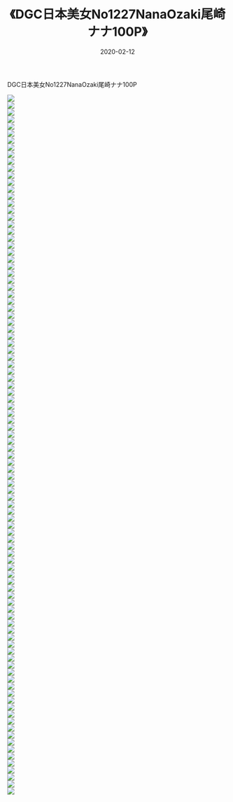 ﻿---
layout: post
title:  《DGC日本美女No1227NanaOzaki尾崎ナナ100P》
date:   2020-02-12
img: http://img.660000.xyz/Sharelink/性感/2020/DGC日本美女No1227NanaOzaki尾崎ナナ100P/000.jpg
categories: [美女, 清纯, 唯美]
---

DGC日本美女No1227NanaOzaki尾崎ナナ100P

  ![](http://img.660000.xyz/Sharelink/性感/2020/DGC日本美女No1227NanaOzaki尾崎ナナ100P/001.jpg) <br> ![](http://img.660000.xyz/Sharelink/性感/2020/DGC日本美女No1227NanaOzaki尾崎ナナ100P/002.jpg) <br> ![](http://img.660000.xyz/Sharelink/性感/2020/DGC日本美女No1227NanaOzaki尾崎ナナ100P/003.jpg) <br> ![](http://img.660000.xyz/Sharelink/性感/2020/DGC日本美女No1227NanaOzaki尾崎ナナ100P/004.jpg) <br> ![](http://img.660000.xyz/Sharelink/性感/2020/DGC日本美女No1227NanaOzaki尾崎ナナ100P/005.jpg) <br> ![](http://img.660000.xyz/Sharelink/性感/2020/DGC日本美女No1227NanaOzaki尾崎ナナ100P/006.jpg) <br> ![](http://img.660000.xyz/Sharelink/性感/2020/DGC日本美女No1227NanaOzaki尾崎ナナ100P/007.jpg) <br> ![](http://img.660000.xyz/Sharelink/性感/2020/DGC日本美女No1227NanaOzaki尾崎ナナ100P/008.jpg) <br> ![](http://img.660000.xyz/Sharelink/性感/2020/DGC日本美女No1227NanaOzaki尾崎ナナ100P/009.jpg) <br> ![](http://img.660000.xyz/Sharelink/性感/2020/DGC日本美女No1227NanaOzaki尾崎ナナ100P/010.jpg) <br> ![](http://img.660000.xyz/Sharelink/性感/2020/DGC日本美女No1227NanaOzaki尾崎ナナ100P/011.jpg) <br> ![](http://img.660000.xyz/Sharelink/性感/2020/DGC日本美女No1227NanaOzaki尾崎ナナ100P/012.jpg) <br> ![](http://img.660000.xyz/Sharelink/性感/2020/DGC日本美女No1227NanaOzaki尾崎ナナ100P/013.jpg) <br> ![](http://img.660000.xyz/Sharelink/性感/2020/DGC日本美女No1227NanaOzaki尾崎ナナ100P/014.jpg) <br> ![](http://img.660000.xyz/Sharelink/性感/2020/DGC日本美女No1227NanaOzaki尾崎ナナ100P/015.jpg) <br> ![](http://img.660000.xyz/Sharelink/性感/2020/DGC日本美女No1227NanaOzaki尾崎ナナ100P/016.jpg) <br> ![](http://img.660000.xyz/Sharelink/性感/2020/DGC日本美女No1227NanaOzaki尾崎ナナ100P/017.jpg) <br> ![](http://img.660000.xyz/Sharelink/性感/2020/DGC日本美女No1227NanaOzaki尾崎ナナ100P/018.jpg) <br> ![](http://img.660000.xyz/Sharelink/性感/2020/DGC日本美女No1227NanaOzaki尾崎ナナ100P/019.jpg) <br> ![](http://img.660000.xyz/Sharelink/性感/2020/DGC日本美女No1227NanaOzaki尾崎ナナ100P/020.jpg) <br> ![](http://img.660000.xyz/Sharelink/性感/2020/DGC日本美女No1227NanaOzaki尾崎ナナ100P/021.jpg) <br> ![](http://img.660000.xyz/Sharelink/性感/2020/DGC日本美女No1227NanaOzaki尾崎ナナ100P/022.jpg) <br> ![](http://img.660000.xyz/Sharelink/性感/2020/DGC日本美女No1227NanaOzaki尾崎ナナ100P/023.jpg) <br> ![](http://img.660000.xyz/Sharelink/性感/2020/DGC日本美女No1227NanaOzaki尾崎ナナ100P/024.jpg) <br> ![](http://img.660000.xyz/Sharelink/性感/2020/DGC日本美女No1227NanaOzaki尾崎ナナ100P/025.jpg) <br> ![](http://img.660000.xyz/Sharelink/性感/2020/DGC日本美女No1227NanaOzaki尾崎ナナ100P/026.jpg) <br> ![](http://img.660000.xyz/Sharelink/性感/2020/DGC日本美女No1227NanaOzaki尾崎ナナ100P/027.jpg) <br> ![](http://img.660000.xyz/Sharelink/性感/2020/DGC日本美女No1227NanaOzaki尾崎ナナ100P/028.jpg) <br> ![](http://img.660000.xyz/Sharelink/性感/2020/DGC日本美女No1227NanaOzaki尾崎ナナ100P/029.jpg) <br> ![](http://img.660000.xyz/Sharelink/性感/2020/DGC日本美女No1227NanaOzaki尾崎ナナ100P/030.jpg) <br> ![](http://img.660000.xyz/Sharelink/性感/2020/DGC日本美女No1227NanaOzaki尾崎ナナ100P/031.jpg) <br> ![](http://img.660000.xyz/Sharelink/性感/2020/DGC日本美女No1227NanaOzaki尾崎ナナ100P/032.jpg) <br> ![](http://img.660000.xyz/Sharelink/性感/2020/DGC日本美女No1227NanaOzaki尾崎ナナ100P/033.jpg) <br> ![](http://img.660000.xyz/Sharelink/性感/2020/DGC日本美女No1227NanaOzaki尾崎ナナ100P/034.jpg) <br> ![](http://img.660000.xyz/Sharelink/性感/2020/DGC日本美女No1227NanaOzaki尾崎ナナ100P/035.jpg) <br> ![](http://img.660000.xyz/Sharelink/性感/2020/DGC日本美女No1227NanaOzaki尾崎ナナ100P/036.jpg) <br> ![](http://img.660000.xyz/Sharelink/性感/2020/DGC日本美女No1227NanaOzaki尾崎ナナ100P/037.jpg) <br> ![](http://img.660000.xyz/Sharelink/性感/2020/DGC日本美女No1227NanaOzaki尾崎ナナ100P/038.jpg) <br> ![](http://img.660000.xyz/Sharelink/性感/2020/DGC日本美女No1227NanaOzaki尾崎ナナ100P/039.jpg) <br> ![](http://img.660000.xyz/Sharelink/性感/2020/DGC日本美女No1227NanaOzaki尾崎ナナ100P/040.jpg) <br> ![](http://img.660000.xyz/Sharelink/性感/2020/DGC日本美女No1227NanaOzaki尾崎ナナ100P/041.jpg) <br> ![](http://img.660000.xyz/Sharelink/性感/2020/DGC日本美女No1227NanaOzaki尾崎ナナ100P/042.jpg) <br> ![](http://img.660000.xyz/Sharelink/性感/2020/DGC日本美女No1227NanaOzaki尾崎ナナ100P/043.jpg) <br> ![](http://img.660000.xyz/Sharelink/性感/2020/DGC日本美女No1227NanaOzaki尾崎ナナ100P/044.jpg) <br> ![](http://img.660000.xyz/Sharelink/性感/2020/DGC日本美女No1227NanaOzaki尾崎ナナ100P/045.jpg) <br> ![](http://img.660000.xyz/Sharelink/性感/2020/DGC日本美女No1227NanaOzaki尾崎ナナ100P/046.jpg) <br> ![](http://img.660000.xyz/Sharelink/性感/2020/DGC日本美女No1227NanaOzaki尾崎ナナ100P/047.jpg) <br> ![](http://img.660000.xyz/Sharelink/性感/2020/DGC日本美女No1227NanaOzaki尾崎ナナ100P/048.jpg) <br> ![](http://img.660000.xyz/Sharelink/性感/2020/DGC日本美女No1227NanaOzaki尾崎ナナ100P/049.jpg) <br> ![](http://img.660000.xyz/Sharelink/性感/2020/DGC日本美女No1227NanaOzaki尾崎ナナ100P/050.jpg) <br> ![](http://img.660000.xyz/Sharelink/性感/2020/DGC日本美女No1227NanaOzaki尾崎ナナ100P/051.jpg) <br> ![](http://img.660000.xyz/Sharelink/性感/2020/DGC日本美女No1227NanaOzaki尾崎ナナ100P/052.jpg) <br> ![](http://img.660000.xyz/Sharelink/性感/2020/DGC日本美女No1227NanaOzaki尾崎ナナ100P/053.jpg) <br> ![](http://img.660000.xyz/Sharelink/性感/2020/DGC日本美女No1227NanaOzaki尾崎ナナ100P/054.jpg) <br> ![](http://img.660000.xyz/Sharelink/性感/2020/DGC日本美女No1227NanaOzaki尾崎ナナ100P/055.jpg) <br> ![](http://img.660000.xyz/Sharelink/性感/2020/DGC日本美女No1227NanaOzaki尾崎ナナ100P/056.jpg) <br> ![](http://img.660000.xyz/Sharelink/性感/2020/DGC日本美女No1227NanaOzaki尾崎ナナ100P/057.jpg) <br> ![](http://img.660000.xyz/Sharelink/性感/2020/DGC日本美女No1227NanaOzaki尾崎ナナ100P/058.jpg) <br> ![](http://img.660000.xyz/Sharelink/性感/2020/DGC日本美女No1227NanaOzaki尾崎ナナ100P/059.jpg) <br> ![](http://img.660000.xyz/Sharelink/性感/2020/DGC日本美女No1227NanaOzaki尾崎ナナ100P/060.jpg) <br> ![](http://img.660000.xyz/Sharelink/性感/2020/DGC日本美女No1227NanaOzaki尾崎ナナ100P/061.jpg) <br> ![](http://img.660000.xyz/Sharelink/性感/2020/DGC日本美女No1227NanaOzaki尾崎ナナ100P/062.jpg) <br> ![](http://img.660000.xyz/Sharelink/性感/2020/DGC日本美女No1227NanaOzaki尾崎ナナ100P/063.jpg) <br> ![](http://img.660000.xyz/Sharelink/性感/2020/DGC日本美女No1227NanaOzaki尾崎ナナ100P/064.jpg) <br> ![](http://img.660000.xyz/Sharelink/性感/2020/DGC日本美女No1227NanaOzaki尾崎ナナ100P/065.jpg) <br> ![](http://img.660000.xyz/Sharelink/性感/2020/DGC日本美女No1227NanaOzaki尾崎ナナ100P/066.jpg) <br> ![](http://img.660000.xyz/Sharelink/性感/2020/DGC日本美女No1227NanaOzaki尾崎ナナ100P/067.jpg) <br> ![](http://img.660000.xyz/Sharelink/性感/2020/DGC日本美女No1227NanaOzaki尾崎ナナ100P/068.jpg) <br> ![](http://img.660000.xyz/Sharelink/性感/2020/DGC日本美女No1227NanaOzaki尾崎ナナ100P/069.jpg) <br> ![](http://img.660000.xyz/Sharelink/性感/2020/DGC日本美女No1227NanaOzaki尾崎ナナ100P/070.jpg) <br> ![](http://img.660000.xyz/Sharelink/性感/2020/DGC日本美女No1227NanaOzaki尾崎ナナ100P/071.jpg) <br> ![](http://img.660000.xyz/Sharelink/性感/2020/DGC日本美女No1227NanaOzaki尾崎ナナ100P/072.jpg) <br> ![](http://img.660000.xyz/Sharelink/性感/2020/DGC日本美女No1227NanaOzaki尾崎ナナ100P/073.jpg) <br> ![](http://img.660000.xyz/Sharelink/性感/2020/DGC日本美女No1227NanaOzaki尾崎ナナ100P/074.jpg) <br> ![](http://img.660000.xyz/Sharelink/性感/2020/DGC日本美女No1227NanaOzaki尾崎ナナ100P/075.jpg) <br> ![](http://img.660000.xyz/Sharelink/性感/2020/DGC日本美女No1227NanaOzaki尾崎ナナ100P/076.jpg) <br> ![](http://img.660000.xyz/Sharelink/性感/2020/DGC日本美女No1227NanaOzaki尾崎ナナ100P/077.jpg) <br> ![](http://img.660000.xyz/Sharelink/性感/2020/DGC日本美女No1227NanaOzaki尾崎ナナ100P/078.jpg) <br> ![](http://img.660000.xyz/Sharelink/性感/2020/DGC日本美女No1227NanaOzaki尾崎ナナ100P/079.jpg) <br> ![](http://img.660000.xyz/Sharelink/性感/2020/DGC日本美女No1227NanaOzaki尾崎ナナ100P/080.jpg) <br> ![](http://img.660000.xyz/Sharelink/性感/2020/DGC日本美女No1227NanaOzaki尾崎ナナ100P/081.jpg) <br> ![](http://img.660000.xyz/Sharelink/性感/2020/DGC日本美女No1227NanaOzaki尾崎ナナ100P/082.jpg) <br> ![](http://img.660000.xyz/Sharelink/性感/2020/DGC日本美女No1227NanaOzaki尾崎ナナ100P/083.jpg) <br> ![](http://img.660000.xyz/Sharelink/性感/2020/DGC日本美女No1227NanaOzaki尾崎ナナ100P/084.jpg) <br> ![](http://img.660000.xyz/Sharelink/性感/2020/DGC日本美女No1227NanaOzaki尾崎ナナ100P/085.jpg) <br> ![](http://img.660000.xyz/Sharelink/性感/2020/DGC日本美女No1227NanaOzaki尾崎ナナ100P/086.jpg) <br> ![](http://img.660000.xyz/Sharelink/性感/2020/DGC日本美女No1227NanaOzaki尾崎ナナ100P/087.jpg) <br> ![](http://img.660000.xyz/Sharelink/性感/2020/DGC日本美女No1227NanaOzaki尾崎ナナ100P/088.jpg) <br> ![](http://img.660000.xyz/Sharelink/性感/2020/DGC日本美女No1227NanaOzaki尾崎ナナ100P/089.jpg) <br> ![](http://img.660000.xyz/Sharelink/性感/2020/DGC日本美女No1227NanaOzaki尾崎ナナ100P/090.jpg) <br> ![](http://img.660000.xyz/Sharelink/性感/2020/DGC日本美女No1227NanaOzaki尾崎ナナ100P/091.jpg) <br> ![](http://img.660000.xyz/Sharelink/性感/2020/DGC日本美女No1227NanaOzaki尾崎ナナ100P/092.jpg) <br> ![](http://img.660000.xyz/Sharelink/性感/2020/DGC日本美女No1227NanaOzaki尾崎ナナ100P/093.jpg) <br> ![](http://img.660000.xyz/Sharelink/性感/2020/DGC日本美女No1227NanaOzaki尾崎ナナ100P/094.jpg) <br> ![](http://img.660000.xyz/Sharelink/性感/2020/DGC日本美女No1227NanaOzaki尾崎ナナ100P/095.jpg) <br> ![](http://img.660000.xyz/Sharelink/性感/2020/DGC日本美女No1227NanaOzaki尾崎ナナ100P/096.jpg) <br> ![](http://img.660000.xyz/Sharelink/性感/2020/DGC日本美女No1227NanaOzaki尾崎ナナ100P/097.jpg) <br> ![](http://img.660000.xyz/Sharelink/性感/2020/DGC日本美女No1227NanaOzaki尾崎ナナ100P/098.jpg) <br> ![](http://img.660000.xyz/Sharelink/性感/2020/DGC日本美女No1227NanaOzaki尾崎ナナ100P/099.jpg) <br> ![](http://img.660000.xyz/Sharelink/性感/2020/DGC日本美女No1227NanaOzaki尾崎ナナ100P/100.jpg) <br>